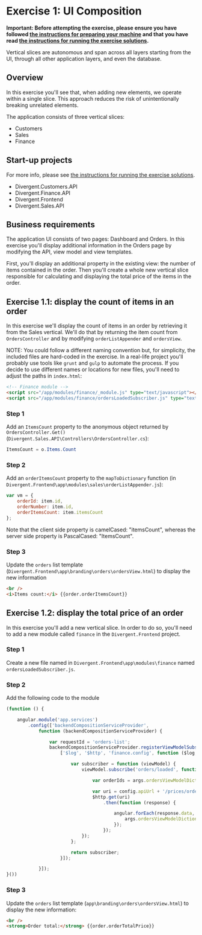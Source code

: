 # Exercise 1: UI Composition

**Important: Before attempting the exercise, please ensure you have followed [the instructions for preparing your machine](README.md#preparing-your-machine-for-the-workshop) and that you have read [the instructions for running the exercise solutions](/README.md#running-the-exercise-solutions).**

Vertical slices are autonomous and span across all layers starting from the UI, through all other application layers, and even the database.

## Overview

In this exercise you'll see that, when adding new elements, we operate within a single slice. This approach reduces the risk of unintentionally breaking unrelated elements.

The application consists of three vertical slices:
- Customers
- Sales
- Finance

## Start-up projects

For more info, please see [the instructions for running the exercise solutions](/README.md#running-the-exercise-solutions).

* Divergent.Customers.API
* Divergent.Finance.API
* Divergent.Frontend
* Divergent.Sales.API

## Business requirements

The application UI consists of two pages: Dashboard and Orders. In this exercise you'll display additional information in the Orders page by modifying the API, view model and view templates. 

First, you'll display an additional property in the existing view: the number of items contained in the order. Then you'll create a whole new vertical slice responsible for calculating and displaying the total price of the items in the order.

## Exercise 1.1: display the count of items in an order

In this exercise we'll display the count of items in an order by retrieving it from the Sales vertical. We'll do that by returning the item count from `OrdersController` and by modifying `orderListAppender` and `ordersView`.

NOTE: You could follow a different naming convention but, for simplicity, the included files are hard-coded in the exercise. In a real-life project you'll probably use tools like `grunt` and `gulp` to automate the process. If you decide to use different names or locations for new files, you'll need to adjust the paths in `index.html`:

```html
<!-- Finance module -->
<script src="/app/modules/finance/_module.js" type="text/javascript"></script>
<script src="/app/modules/finance/ordersLoadedSubscriber.js" type="text/javascript"></script>
```

### Step 1

Add an `ItemsCount` property to the anonymous object returned by `OrdersController.Get()` (`Divergent.Sales.API\Controllers\OrdersController.cs`):

```c#
ItemsCount = o.Items.Count
```

### Step 2

Add an `orderItemsCount` property to the `mapToDictionary` function (in `Divergent.Frontend\app\modules\sales\orderListAppender.js`):

```js
var vm = {
    orderId: item.id,
    orderNumber: item.id,
    orderItemsCount: item.itemsCount
};
```

Note that the client side property is camelCased: "itemsCount", whereas the server side property is PascalCased: "ItemsCount".

### Step 3

Update the `orders` list template (`Divergent.Frontend\app\branding\orders\ordersView.html`) to display the new information

```html
<br />
<i>Items count:</i> {{order.orderItemsCount}}
```

## Exercise 1.2: display the total price of an order

In this exercise you'll add a new vertical slice. In order to do so, you'll need to add a new module called `finance` in the `Divergent.Frontend` project.

### Step 1

Create a new file named in `Divergent.Frontend\app\modules\finance` named  `ordersLoadedSubscriber.js`.

### Step 2

Add the following code to the module

```js
(function () {

    angular.module('app.services')
        .config(['backendCompositionServiceProvider',
            function (backendCompositionServiceProvider) {

                var requestId = 'orders-list';
                backendCompositionServiceProvider.registerViewModelSubscriberFactory(requestId,
                    ['$log', '$http', 'finance.config', function ($log, $http, config) {

                        var subscriber = function (viewModel) {
                            viewModel.subscribe('orders/loaded', function (evt, ctrlViewModel, args) {

                                var orderIds = args.ordersViewModelDictionary.keys;

                                var uri = config.apiUrl + '/prices/orders/total?orderIds=' + orderIds;
                                $http.get(uri)
                                    .then(function (response) {

                                        angular.forEach(response.data, function (value, key) {
                                            args.ordersViewModelDictionary[key].orderTotalPrice = value;
                                        });
                                    });
                            });
                        };

                        return subscriber;
                    }]);

            }]);
}())
```

### Step 3

Update the `orders` list template (`app\branding\orders\ordersView.html`) to display the new information:

```html
<br />
<strong>Order total:</strong> {{order.orderTotalPrice}}
```
